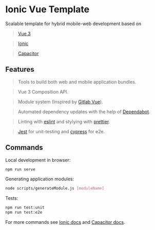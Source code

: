 # Ionic Vue Template

Scalable template for hybrid mobile-web development based on 

> [Vue 3](https://v3.vuejs.org/)

> [Ionic](https://ionicframework.com/)

> [Capacitor](https://capacitorjs.com/)

## Features

> Tools to build both web and mobile application bundles.

> Vue 3 Composition API.

> Module system (Inspired by [Gitlab Vue](https://docs.gitlab.com/ee/development/fe_guide/vue.html)). 

> Automated dependency updates with the help of [Dependabot](https://dependabot.com/).

> Linting with [eslint](https://eslint.org/) and stylying with [prettier](https://prettier.io/).

> [Jest](https://jestjs.io/) for unit-testing and [cypress](https://www.cypress.io/) for e2e.


## Commands

Local development in browser:

```bash
npm run serve
```

Generating application modules:

```bash
node scripts/generateModule.js [moduleName]
```

Tests: 

```bash
npm run test:unit
npm run test:e2e
```

For more commands see [Ionic docs](https://ionicframework.com/docs) and [Capacitor docs](https://capacitorjs.com/docs).
